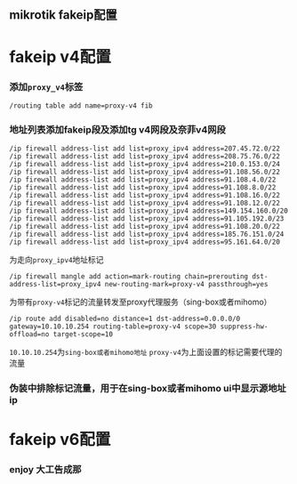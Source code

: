 ## mikrotik fakeip配置

# fakeip v4配置
### 添加`proxy_v4`标签
``` shell
/routing table add name=proxy-v4 fib
```
### 地址列表添加fakeip段及添加tg v4网段及奈菲v4网段
``` shell
/ip firewall address-list add list=proxy_ipv4 address=207.45.72.0/22
/ip firewall address-list add list=proxy_ipv4 address=208.75.76.0/22
/ip firewall address-list add list=proxy_ipv4 address=210.0.153.0/24
/ip firewall address-list add list=proxy_ipv4 address=91.108.56.0/22
/ip firewall address-list add list=proxy_ipv4 address=91.108.4.0/22
/ip firewall address-list add list=proxy_ipv4 address=91.108.8.0/22
/ip firewall address-list add list=proxy_ipv4 address=91.108.16.0/22
/ip firewall address-list add list=proxy_ipv4 address=91.108.12.0/22
/ip firewall address-list add list=proxy_ipv4 address=149.154.160.0/20
/ip firewall address-list add list=proxy_ipv4 address=91.105.192.0/23
/ip firewall address-list add list=proxy_ipv4 address=91.108.20.0/22
/ip firewall address-list add list=proxy_ipv4 address=185.76.151.0/24
/ip firewall address-list add list=proxy_ipv4 address=95.161.64.0/20
```
为走向`proxy_ipv4`地址标记
``` shell
/ip firewall mangle add action=mark-routing chain=prerouting dst-address-list=proxy_ipv4 new-routing-mark=proxy-v4 passthrough=yes
```
为带有`proxy-v4`标记的流量转发至proxy代理服务（sing-box或者mihomo）
``` shell
/ip route add disabled=no distance=1 dst-address=0.0.0.0/0 gateway=10.10.10.254 routing-table=proxy-v4 scope=30 suppress-hw-offload=no target-scope=10
```
`10.10.10.254`为`sing-box或者mihomo地址`
`proxy-v4`为上面设置的标记需要代理的流量

### 伪装中排除标记流量，用于在sing-box或者mihomo ui中显示源地址ip
# fakeip v6配置

### enjoy 大工告成那